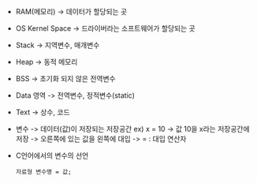 - RAM(메모리)
	-> 데이터가 할당되는 곳
	
- OS Kernel Space
	-> 드라이버라는 소프트웨어가 할당되는 곳
	
- Stack
	-> 지역변수, 매개변수
	
- Heap
	-> 동적 메모리
	
- BSS
	-> 초기화 되지 않은 전역변수
	
- Data 영역
    -> 전역변수, 정적변수(static) 
    
- Text
	-> 상수, 코드
	
- 변수
	-> 데이터(값)이 저장되는 저장공간
	ex) x = 10
		-> 값 10을 x라는 저장공간에 저장
		-> 오른쪽에 있는 값을 왼쪽에 대입
		-> = : 대입 연산자

- C언어에서의 변수의 선언
	~~~ 
	자료형 변수명 = 값;
	~~~

